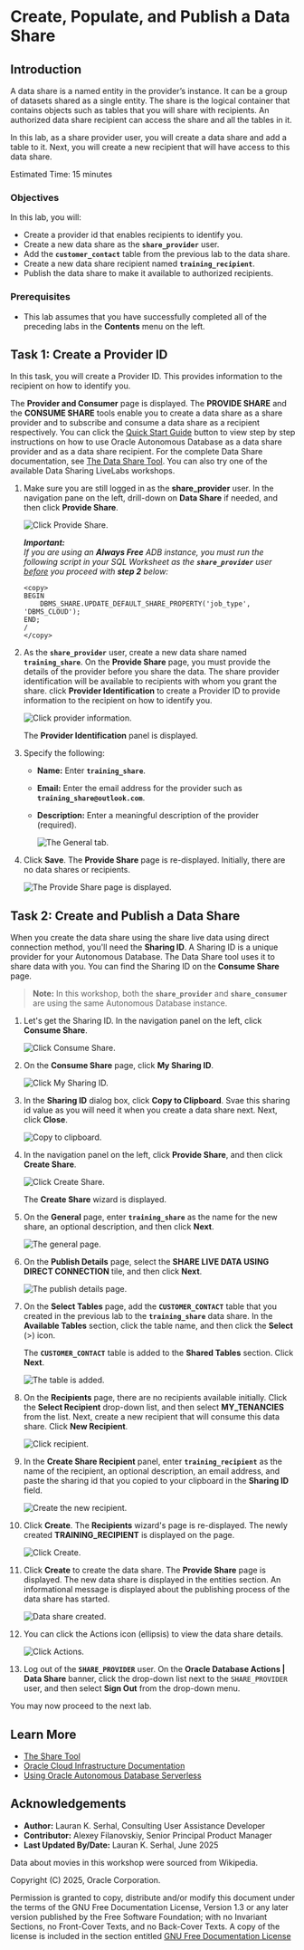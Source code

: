 # Create, Populate, and Publish a Data Share

## Introduction

A data share is a named entity in the provider’s instance. It can be a group of datasets shared as a single entity. The share is the logical container that contains objects such as tables that you will share with recipients. An authorized data share recipient can  access the share and all the tables in it.

In this lab, as a share provider user, you will create a data share and add a table to it. Next, you will create a new recipient that will have access to this data share.

Estimated Time: 15 minutes

### Objectives

In this lab, you will:

* Create a provider id that enables recipients to identify you.
* Create a new data share as the **`share_provider`** user.
* Add the **`customer_contact`** table from the previous lab to the data share.
* Create a new data share recipient named **`training_recipient`**.
* Publish the data share to make it available to authorized recipients.

### Prerequisites

* This lab assumes that you have successfully completed all of the preceding labs in the **Contents** menu on the left.

## Task 1: Create a Provider ID

In this task, you will create a Provider ID. This provides information to the recipient on how to identify you.

The **Provider and Consumer** page is displayed. The **PROVIDE SHARE** and the **CONSUME SHARE** tools enable you to create a data share as a share provider and to subscribe and consume a data share as a recipient respectively. You can click the [Quick Start Guide](https://docs.oracle.com/en/database/oracle/sql-developer-web/sdwfd/index.html) button to view step by step instructions on how to use Oracle Autonomous Database as a data share provider and as a data share recipient. For the complete Data Share documentation, see [The Data Share Tool](https://docs.oracle.com/en/cloud/paas/autonomous-database/adbsa/adp-data-share-tool.html#GUID-7EECE78B-336D-4853-BFC3-E78A7B8398DB). You can also try one of the available Data Sharing LiveLabs workshops.

1. Make sure you are still logged in as the **share_provider** user. In the navigation pane on the left, drill-down on **Data Share** if needed, and then click **Provide Share**.

   ![Click Provide Share.](./images/click-provide-share.png " ")

    _**Important:**_    
    _If you are using an **Always Free** ADB instance, you must run the following script in your SQL Worksheet as the **`share_provider`** user <u>before</u> you proceed with **step 2** below:_

    ```
    <copy>
    BEGIN
        DBMS_SHARE.UPDATE_DEFAULT_SHARE_PROPERTY('job_type', 'DBMS_CLOUD');
    END;
    /
    </copy>
    ```

2. As the **`share_provider`** user, create a new data share named **`training_share`**. On the **Provide Share** page, you must provide the details of the provider before you share the data. The share provider identification will be available to recipients with whom you grant the share. click **Provider Identification** to create a Provider ID to provide information to the recipient on how to identify you.

    ![Click provider information.](./images/click-provider-identification.png " ")

    The **Provider Identification** panel is displayed.

3. Specify the following:

    * **Name:** Enter **`training_share`**.
    * **Email:** Enter the email address for the provider such as **`training_share@outlook.com`**.
    * **Description:** Enter a meaningful description of the provider (required).

        ![The General tab.](./images/general-tab.png " ")

4. Click **Save**. The **Provide Share** page is re-displayed. Initially, there are no data shares or recipients.

    ![The Provide Share page is displayed.](./images/provide-share-page-redisplayed.png " ")

## Task 2: Create and Publish a Data Share

When you create the data share using the share live data using direct connection method, you'll need the **Sharing ID**. A Sharing ID is a unique provider for your Autonomous Database. The Data Share tool uses it to share data with you. You can find the Sharing ID on the **Consume Share** page.

>**Note:** In this workshop, both the **`share_provider`** and **`share_consumer`** are using the same Autonomous Database instance.

1. Let's get the Sharing ID. In the navigation panel on the left, click **Consume Share**.

    ![Click Consume Share.](./images/click-consume-share.png " ")

2. On the **Consume Share** page, click **My Sharing ID**.

    ![Click My Sharing ID.](./images/click-my-sharing-id.png " ")

3. In the **Sharing ID** dialog box, click **Copy to Clipboard**. Svae this sharing id value as you will need it when you create a data share next. Next, click **Close**.

    ![Copy to clipboard.](./images/copy-to-clipboard.png " ")

4. In the navigation panel on the left, click **Provide Share**, and then click **Create Share**. 

    ![Click Create Share.](./images/click-create-share.png " ")

    The **Create Share** wizard is displayed.

5. On the **General** page, enter **`training_share`** as the name for the new share, an optional description, and then click **Next**.

    ![The general page.](./images/wizard-general.png " ")

6. On the **Publish Details** page, select the **SHARE LIVE DATA USING DIRECT CONNECTION** tile, and then click **Next**.

    ![The publish details page.](./images/wizard-publish-details.png " ")

7. On the **Select Tables** page, add the **`CUSTOMER_CONTACT`** table that you created in the previous lab to the **`training_share`** data share. In the **Available Tables** section, click the table name, and then click the **Select** (>) icon.

    The **`CUSTOMER_CONTACT`** table is added to the **Shared Tables** section. Click **Next**.

    ![The table is added.](images/table-added.png " ")

8. On the **Recipients** page, there are no recipients available initially. Click the **Select Recipient** drop-down list, and then select **MY_TENANCIES** from the list. Next, create a new recipient that will consume this data share. Click **New Recipient**.

    ![Click recipient.](images/click-recipient.png " ")

9. In the **Create Share Recipient** panel, enter **`training_recipient`** as the name of the recipient, an optional description, an email address, and paste the sharing id that you copied to your clipboard in the **Sharing ID** field.

    ![Create the new recipient.](images/create-new-recipient.png " ")

10. Click **Create**. The **Recipients** wizard's page is re-displayed. The newly created **TRAINING_RECIPIENT** is displayed on the page.

    ![Click Create.](images/recipient-wizard-page.png " ")

11. Click **Create** to create the data share. The **Provide Share** page is displayed. The new data share is displayed in the entities section. An informational message is displayed about the publishing process of the data share has started.

    ![Data share created.](images/data-share-created.png " ")

12. You can click the Actions icon (ellipsis) to view the data share details.

    ![Click Actions.](images/click-actions.png " ")

13. Log out of the **`SHARE_PROVIDER`** user. On the **Oracle Database Actions | Data Share** banner, click the drop-down list next to the `SHARE_PROVIDER` user, and then select **Sign Out** from the drop-down menu.

You may now proceed to the next lab.

## Learn More

* [The Share Tool](https://docs.oracle.com/en/cloud/paas/autonomous-database/adbsa/adp-data-share-tool.html#GUID-7EECE78B-336D-4853-BFC3-E78A7B8398DB)
* [Oracle Cloud Infrastructure Documentation](https://docs.cloud.oracle.com/en-us/iaas/Content/GSG/Concepts/baremetalintro.htm)
* [Using Oracle Autonomous Database Serverless](https://docs.oracle.com/en/cloud/paas/autonomous-database/adbsa/index.html)

## Acknowledgements

* **Author:** Lauran K. Serhal, Consulting User Assistance Developer
* **Contributor:** Alexey Filanovskiy, Senior Principal Product Manager
* **Last Updated By/Date:** Lauran K. Serhal, June 2025

Data about movies in this workshop were sourced from Wikipedia.

Copyright (C) 2025, Oracle Corporation.

Permission is granted to copy, distribute and/or modify this document
under the terms of the GNU Free Documentation License, Version 1.3
or any later version published by the Free Software Foundation;
with no Invariant Sections, no Front-Cover Texts, and no Back-Cover Texts.
A copy of the license is included in the section entitled [GNU Free Documentation License](https://oracle-livelabs.github.io/adb/shared/adb-15-minutes/introduction/files/gnu-free-documentation-license.txt)
